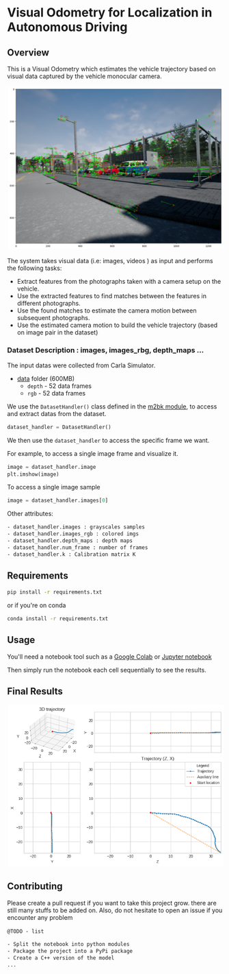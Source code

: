 # Visual Odometry for Localization in Autonomous Driving

## Overview

This is a Visual Odometry which estimates the vehicle trajectory based on visual data captured by the vehicle monocular camera.

<img src="./doc/pair-imgs-pxls.png" width="600" style="border:0px solid #FFFFFF; padding:1px; margin:1px"> 

The system takes visual data (i.e: images, videos ) as input and performs the following tasks: 
- Extract features from the photographs taken with a camera setup on the vehicle.
- Use the extracted features to find matches between the features in different photographs.
- Use the found matches to estimate the camera motion between subsequent photographs.
- Use the estimated camera motion to build the vehicle trajectory (based on image pair in the dataset)

### Dataset Description : images, images_rbg, depth_maps ... 

The input datas were collected from Carla Simulator.

- [data](self-driving-car-projects\p6-visual-odometry-for-localization\data) folder (600MB)
  - `depth` - 52 data frames
  - `rgb` - 52 data frames

We use the `DatasetHandler()` class defined in the [m2bk module](./m2bk.py), to access and extract datas from the dataset.

```python
dataset_handler = DatasetHandler()
```
We then use the `dataset_handler` to access the specific frame we want.

For example, to access a single image frame and visualize it.

```python
image = dataset_handler.image
plt.imshow(image)
```

To access a single image sample

```python
image = dataset_handler.images[0]
```

Other attributes:

```
- dataset_handler.images : grayscales samples
- dataset_handler.images_rgb : colored imgs
- dataset_handler.depth_maps : depth maps
- dataset_handler.num_frame : number of frames
- dataset_handler.k : Calibration matrix K
```

## Requirements

```sh
pip install -r requirements.txt
```
or if you're on conda

```sh
conda install -r requirements.txt
```

## Usage

You'll need a notebook tool such as a [Google Colab](https://colab.research.google.com/?utm_source=scs-index#scrollTo=5fCEDCU_qrC0) or [Jupyter notebook](https://jupyter.org/) 

Then simply run the notebook each cell sequentially to see the results.

## Final Results

<img src="./doc/vo-trajectory-ouput-0.png" width="800" style="border:0px solid #FFFFFF; padding:1px; margin:1px"> 

## Contributing

Please create a pull request if you want to take this project grow. there are still many stuffs to be added on. Also, do not hesitate to open an issue if you encounter any problem


`@TODO - list`

```
- Split the notebook into python modules
- Package the project into a PyPi package
- Create a C++ version of the model
...
```


